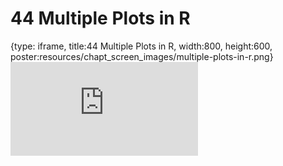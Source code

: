 # 44 Multiple Plots in R
 
{type: iframe, title:44 Multiple Plots in R, width:800, height:600, poster:resources/chapt_screen_images/multiple-plots-in-r.png}
![](https://datatrail-jhu.github.io/DataTrail_ReOrg/no_toc/multiple-plots-in-r.html)
 

 
